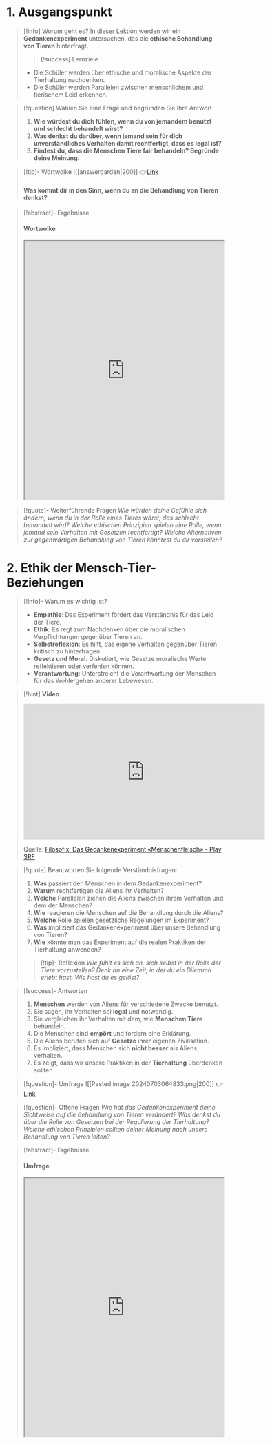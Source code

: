# 1. Ausgangspunkt
>[!info] Worum geht es?
> In dieser Lektion werden wir ein **Gedankenexperiment** untersuchen, das die **ethische Behandlung von Tieren** hinterfragt. 
>>[!success] Lernziele
>* Die Schüler werden über ethische und moralische Aspekte der Tierhaltung nachdenken.
>* Die Schüler werden Parallelen zwischen menschlichem und tierischem Leid erkennen.

>[!question] Wählen Sie eine Frage und begründen Sie Ihre Antwort
>1. **Wie würdest du dich fühlen, wenn du von jemandem benutzt und schlecht behandelt wirst?**
>2. **Was denkst du darüber, wenn jemand sein für dich unverständliches Verhalten damit rechtfertigt, dass es legal ist?**
>3. **Findest du, dass die Menschen Tiere fair behandeln? Begründe deine Meinung.**

>[!tip]- Wortwolke
>![[answergarden|200]]
>👉[Link](https://answergarden.ch/4128136)
>#### Was kommt dir in den Sinn, wenn du an die Behandlung von Tieren denkst?


>[!abstract]- Ergebnisse 
>#### Wortwolke
><iframe width="100%" height="600" src="https://answergarden.ch/4128136" allowfullscreen allow="geolocation *; autoplay; encrypted-media"></iframe>

>[!quote]- Weiterführende Fragen
>*Wie würden deine Gefühle sich ändern, wenn du in der Rolle eines Tieres wärst, das schlecht behandelt wird?*
>*Welche ethischen Prinzipien spielen eine Rolle, wenn jemand sein Verhalten mit Gesetzen rechtfertigt?*
>*Welche Alternativen zur gegenwärtigen Behandlung von Tieren könntest du dir vorstellen?*

# 2. Ethik der Mensch-Tier-Beziehungen
>[!info]- Warum es wichtig ist?
>- **Empathie**: Das Experiment fördert das Verständnis für das Leid der Tiere.
>- **Ethik**: Es regt zum Nachdenken über die moralischen Verpflichtungen gegenüber Tieren an.
>- **Selbstreflexion**: Es hilft, das eigene Verhalten gegenüber Tieren kritisch zu hinterfragen.
>- **Gesetz und Moral**: Diskutiert, wie Gesetze moralische Werte reflektieren oder verfehlen können.
>- **Verantwortung**: Unterstreicht die Verantwortung der Menschen für das Wohlergehen anderer Lebewesen.

>[!hint] **Video**
><iframe width="560" height="315" src="https://www.youtube.com/embed/QBBY04zTaXI?si=8Wvo4BkB0s_-TXmK" title="YouTube video player" frameborder="0" allow="accelerometer; autoplay; clipboard-write; encrypted-media; gyroscope; picture-in-picture; web-share" referrerpolicy="strict-origin-when-cross-origin" allowfullscreen></iframe>
>
>Quelle: [Filosofix: Das Gedankenexperiment «Menschenfleisch» - Play SRF](https://www.srf.ch/play/tv/filosofix/video/filosofix-das-gedankenexperiment-menschenfleisch?urn=urn:srf:video:2f09562a-5c56-4d5d-92fe-a8252b01612d)

>[!quote] Beantworten Sie folgende Verständnisfragen:
>1. **Was** passiert den Menschen in dem Gedankenexperiment?
>2. **Warum** rechtfertigen die Aliens ihr Verhalten?
>3. **Welche** Parallelen ziehen die Aliens zwischen ihrem Verhalten und dem der Menschen?
>4. **Wie** reagieren die Menschen auf die Behandlung durch die Aliens?
>5. **Welche** Rolle spielen gesetzliche Regelungen im Experiment?
>6. **Was** impliziert das Gedankenexperiment über unsere Behandlung von Tieren?
>7. **Wie** könnte man das Experiment auf die realen Praktiken der Tierhaltung anwenden?
>>[!tip]- Reflexion
>>*Wie fühlt es sich an, sich selbst in der Rolle der Tiere vorzustellen?*
>>*Denk an eine Zeit, in der du ein Dilemma erlebt hast. Wie hast du es gelöst?*

>[!success]- Antworten
>1. **Menschen** werden von Aliens für verschiedene Zwecke benutzt.
>2. Sie sagen, ihr Verhalten sei **legal** und notwendig.
>3. Sie vergleichen ihr Verhalten mit dem, wie **Menschen Tiere** behandeln.
>4. Die Menschen sind **empört** und fordern eine Erklärung.
>5. Die Aliens berufen sich auf **Gesetze** ihrer eigenen Zivilisation.
>6. Es impliziert, dass Menschen sich **nicht besser** als Aliens verhalten.
>7. Es zeigt, dass wir unsere Praktiken in der **Tierhaltung** überdenken sollten.

>[!question]- Umfrage
>![[Pasted image 20240703064833.png|200]]
>👉[Link](https://forms.microsoft.com/e/tje5EdeL0e)

>[!question]- Offene Fragen
>*Wie hat das Gedankenexperiment deine Sichtweise auf die Behandlung von Tieren verändert?*
>*Was denkst du über die Rolle von Gesetzen bei der Regulierung der Tierhaltung?*
>*Welche ethischen Prinzipien sollten deiner Meinung nach unsere Behandlung von Tieren leiten?*

>[!abstract]- Ergebnisse
>#### Umfrage
><iframe width="100%" height="600" src="https://forms.microsoft.com/Pages/AnalysisPage.aspx?AnalyzerToken=7cjQXI29k5f7NtCQfy8QqXl2DvosCRkU&id=3JD3sB8inkC07KJqJT_b3gzhkYlYD0VIpERRWTmitHRURFRZTk8xMFFDVzNTRzVXTkdFQjJLU0tEQyQlQCNjPTEu" allowfullscreen allow="geolocation *; autoplay; encrypted-media"></iframe>
